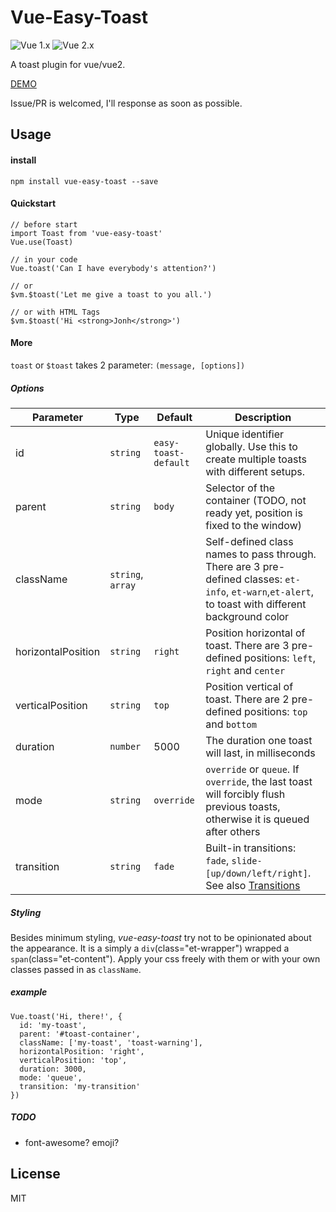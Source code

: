 # Vue-Easy-Toast
![Vue 1.x](https://img.shields.io/badge/vue-1.x-green.svg "Vue 1 Compatible")
![Vue 2.x](https://img.shields.io/badge/vue-2.x-green.svg "Vue 2 Compatible")

A toast plugin for vue/vue2.

[DEMO](https://noru.github.io/vue-easy-toast/example/index.html)

Issue/PR is welcomed, I'll response as soon as possible.

## Usage

#### install
`npm install vue-easy-toast --save`

#### Quickstart
```
// before start
import Toast from 'vue-easy-toast'
Vue.use(Toast)

// in your code
Vue.toast('Can I have everybody's attention?')

// or
$vm.$toast('Let me give a toast to you all.')

// or with HTML Tags
$vm.$toast('Hi <strong>Jonh</strong>')
```

#### More

`toast` or `$toast` takes 2 parameter: `(message, [options])`

##### Options

Parameter | Type |Default| Description
--------- | ---- | ------|-----------
id | `string` | `easy-toast-default` | Unique identifier globally. Use this to create multiple toasts with different setups.
parent | `string`| `body` | Selector of the container (TODO, not ready yet, position is fixed to the window)
className | `string`, `array` | | Self-defined class names to pass through. There are 3 pre-defined classes: `et-info`, `et-warn`,`et-alert`, to toast with different background color
horizontalPosition | `string` | `right` | Position horizontal of toast. There are 3 pre-defined positions: `left`, `right` and `center`
verticalPosition | `string` | `top` | Position vertical of toast. There are 2 pre-defined positions: `top` and `bottom`
duration | `number` | 5000 | The duration one toast will last, in milliseconds
mode | `string` | `override` | `override` or `queue`. If `override`, the last toast will forcibly flush previous toasts, otherwise it is queued after others
transition | `string` | `fade` | Built-in transitions: `fade`, `slide-[up/down/left/right]`. See also [Transitions](http://v1.vuejs.org/guide/transitions.html)

##### Styling

Besides minimum styling, *vue-easy-toast* try not to be opinionated about the appearance. It is a simply a `div`(class="et-wrapper") wrapped a `span`(class="et-content"). Apply your css freely with them or with your own classes passed in as `className`.  

##### example
```
Vue.toast('Hi, there!', {
  id: 'my-toast',
  parent: '#toast-container',
  className: ['my-toast', 'toast-warning'],
  horizontalPosition: 'right',
  verticalPosition: 'top',
  duration: 3000,
  mode: 'queue',
  transition: 'my-transition'
})
```

##### TODO
*  font-awesome? emoji?

## License
MIT
